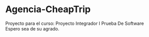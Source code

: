 # Agencia-CheapTrip
 Proyecto para el curso: Proyecto Integrador I Prueba De Software
 <br>Espero sea de su agrado.<br>
